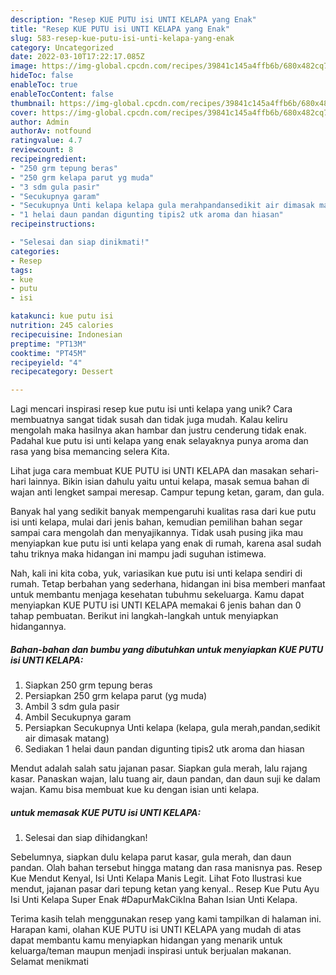 ```yaml
---
description: "Resep KUE PUTU isi UNTI KELAPA yang Enak"
title: "Resep KUE PUTU isi UNTI KELAPA yang Enak"
slug: 583-resep-kue-putu-isi-unti-kelapa-yang-enak
category: Uncategorized
date: 2022-03-10T17:22:17.085Z
image: https://img-global.cpcdn.com/recipes/39841c145a4ffb6b/680x482cq70/kue-putu-isi-unti-kelapa-foto-resep-utama.jpg
hideToc: false
enableToc: true
enableTocContent: false
thumbnail: https://img-global.cpcdn.com/recipes/39841c145a4ffb6b/680x482cq70/kue-putu-isi-unti-kelapa-foto-resep-utama.jpg
cover: https://img-global.cpcdn.com/recipes/39841c145a4ffb6b/680x482cq70/kue-putu-isi-unti-kelapa-foto-resep-utama.jpg
author: Admin
authorAv: notfound
ratingvalue: 4.7
reviewcount: 8
recipeingredient:
- "250 grm tepung beras"
- "250 grm kelapa parut yg muda"
- "3 sdm gula pasir"
- "Secukupnya garam"
- "Secukupnya Unti kelapa kelapa gula merahpandansedikit air dimasak matang"
- "1 helai daun pandan digunting tipis2 utk aroma dan hiasan"
recipeinstructions:

- "Selesai dan siap dinikmati!"
categories:
- Resep
tags:
- kue
- putu
- isi

katakunci: kue putu isi 
nutrition: 245 calories
recipecuisine: Indonesian
preptime: "PT13M"
cooktime: "PT45M"
recipeyield: "4"
recipecategory: Dessert

---
```





Lagi mencari inspirasi resep kue putu isi unti kelapa yang unik? Cara membuatnya sangat tidak susah dan tidak juga mudah. Kalau keliru mengolah maka hasilnya akan hambar dan justru cenderung tidak enak. Padahal kue putu isi unti kelapa yang enak selayaknya punya aroma dan rasa yang bisa memancing selera Kita.





Lihat juga cara membuat KUE PUTU isi UNTI KELAPA dan masakan sehari-hari lainnya. Bikin isian dahulu yaitu untui kelapa, masak semua bahan di wajan anti lengket sampai meresap. Campur tepung ketan, garam, dan gula.

Banyak hal yang sedikit banyak mempengaruhi kualitas rasa dari kue putu isi unti kelapa, mulai dari jenis bahan, kemudian pemilihan bahan segar sampai cara mengolah dan menyajikannya. Tidak usah pusing jika mau menyiapkan kue putu isi unti kelapa yang enak di rumah, karena asal sudah tahu triknya maka hidangan ini mampu jadi suguhan istimewa.






Nah, kali ini kita coba, yuk, variasikan kue putu isi unti kelapa sendiri di rumah. Tetap berbahan yang sederhana, hidangan ini bisa memberi manfaat untuk membantu menjaga kesehatan tubuhmu sekeluarga. Kamu dapat menyiapkan KUE PUTU isi UNTI KELAPA memakai 6 jenis bahan dan 0 tahap pembuatan. Berikut ini langkah-langkah untuk menyiapkan hidangannya.

<!--inarticleads1-->

##### Bahan-bahan dan bumbu yang dibutuhkan untuk menyiapkan KUE PUTU isi UNTI KELAPA:

1. Siapkan 250 grm tepung beras
1. Persiapkan 250 grm kelapa parut (yg muda)
1. Ambil 3 sdm gula pasir
1. Ambil Secukupnya garam
1. Persiapkan Secukupnya Unti kelapa (kelapa, gula merah,pandan,sedikit air dimasak matang)
1. Sediakan 1 helai daun pandan digunting tipis2 utk aroma dan hiasan


Mendut adalah salah satu jajanan pasar. Siapkan gula merah, lalu rajang kasar. Panaskan wajan, lalu tuang air, daun pandan, dan daun suji ke dalam wajan. Kamu bisa membuat kue ku dengan isian unti kelapa. 

<!--inarticleads2-->

#####  untuk memasak KUE PUTU isi UNTI KELAPA:


1. Selesai dan siap dihidangkan!

Sebelumnya, siapkan dulu kelapa parut kasar, gula merah, dan daun pandan. Olah bahan tersebut hingga matang dan rasa manisnya pas. Resep Kue Mendut Kenyal, Isi Unti Kelapa Manis Legit. Lihat Foto Ilustrasi kue mendut, jajanan pasar dari tepung ketan yang kenyal.. Resep Kue Putu Ayu Isi Unti Kelapa Super Enak #DapurMakCikIna Bahan Isian Unti Kelapa. 

Terima kasih telah menggunakan resep yang kami tampilkan di halaman ini. Harapan kami, olahan KUE PUTU isi UNTI KELAPA yang mudah di atas dapat membantu kamu menyiapkan hidangan yang menarik untuk keluarga/teman maupun menjadi inspirasi untuk berjualan makanan. Selamat menikmati
